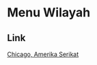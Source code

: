 # Menu Wilayah

## Link

[Chicago, Amerika Serikat](https://github.com/gigit-pemilu/pemilu-2024-99-luar-negeri/tree/main/pileg-dpr/hitung-suara/sub/99-luar-negeri/sub/29-chicago-amerika-serikat/sub/01-chicago-amerika-serikat)

